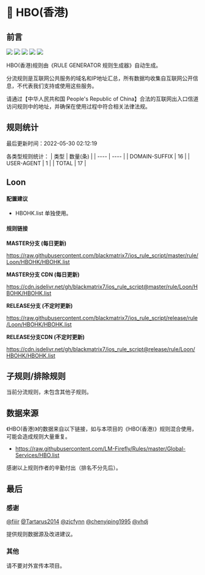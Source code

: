 # 🧸 HBO(香港)

## 前言

![](https://shields.io/badge/-移除重复规则-ff69b4) ![](https://shields.io/badge/-DOMAIN与DOMAIN--SUFFIX合并-green) ![](https://shields.io/badge/-DOMAIN--SUFFIX间合并-critical) ![](https://shields.io/badge/-DOMAIN--SUFFIX与DOMAIN--KEYWORD合并-blue) ![](https://shields.io/badge/-IP--CIDR(6)合并-blueviolet) 

HBO(香港)规则由《RULE GENERATOR 规则生成器》自动生成。

分流规则是互联网公共服务的域名和IP地址汇总，所有数据均收集自互联网公开信息，不代表我们支持或使用这些服务。

请通过【中华人民共和国 People's Republic of China】合法的互联网出入口信道访问规则中的地址，并确保在使用过程中符合相关法律法规。

## 规则统计

最后更新时间：2022-05-30 02:12:19

各类型规则统计：
| 类型 | 数量(条)  | 
| ---- | ----  |
| DOMAIN-SUFFIX | 16  | 
| USER-AGENT | 1  | 
| TOTAL | 17  | 


## Loon 

#### 配置建议
- HBOHK.list 单独使用。

#### 规则链接
**MASTER分支 (每日更新)**

https://raw.githubusercontent.com/blackmatrix7/ios_rule_script/master/rule/Loon/HBOHK/HBOHK.list

**MASTER分支 CDN (每日更新)**

https://cdn.jsdelivr.net/gh/blackmatrix7/ios_rule_script@master/rule/Loon/HBOHK/HBOHK.list

**RELEASE分支 (不定时更新)**

https://raw.githubusercontent.com/blackmatrix7/ios_rule_script/release/rule/Loon/HBOHK/HBOHK.list

**RELEASE分支CDN (不定时更新)**

https://cdn.jsdelivr.net/gh/blackmatrix7/ios_rule_script@release/rule/Loon/HBOHK/HBOHK.list

## 子规则/排除规则


当前分流规则，未包含其他子规则。

## 数据来源

《HBO(香港)》的数据来自以下链接，如与本项目的《HBO(香港)》规则混合使用，可能会造成规则大量重复。

- https://raw.githubusercontent.com/LM-Firefly/Rules/master/Global-Services/HBO.list


感谢以上规则作者的辛勤付出（排名不分先后）。

## 最后

### 感谢

[@fiiir](https://github.com/fiiir) [@Tartarus2014](https://github.com/Tartarus2014) [@zjcfynn](https://github.com/zjcfynn) [@chenyiping1995](https://github.com/chenyiping1995) [@vhdj](https://github.com/vhdj)

提供规则数据源及改进建议。

### 其他

请不要对外宣传本项目。